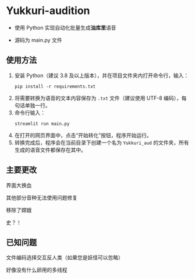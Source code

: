 # Yukkuri-audition

- 使用 Python 实现自动化批量生成**油库里**语音

- 源码为 main.py 文件


## 使用方法

1. 安装 Python（建议 3.8 及以上版本），并在项目文件夹内打开命令行，输入：
   ```
   pip install -r requirements.txt
   ```
2. 将需要转换为语音的文本内容保存为 `.txt` 文件（建议使用 UTF-8 编码），每句话单独一行。
3. 命令行输入：
   ```
   streamlit run main.py
   ```
4. 在打开的网页界面中，点击“开始转化”按钮，程序开始运行。
5. 转换完成后，程序会在当前目录下创建一个名为 `Yukkuri_aud` 的文件夹，所有生成的语音文件都保存在其中。
## 主要更改
界面大换血

其他部分音种无法使用问题修复

移除了嫦娥

史？！
## 已知问题
文件编码选择交互反人类（如果您是妖怪可以忽略）

好像没有什么卵用的多线程